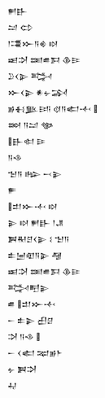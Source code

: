 <div class='block'>
<div class='line'>𒂍𒃲</div>
<div class='line'>𒁺 𒌌</div>
<div class='line'>𒁹𒃮𒁍𒀀𒄯 𒊭</div>
<div class='line'>𒀜𒋫 𒌅𒌑𒁕 𒆠𒄿</div>
<div class='line'>𒊒𒌋𒉌 𒅋</div>
<div class='line'>𒁍𒌋𒉌 𒀭𒉡𒋆</div>
<div class='line'>𒂊𒈬𒆥𒅀 𒋼𒀀𒅗𒋾 </div>
<div class='line'>𒇷 𒀀𒁺 𒀲</div>
<div class='line'>𒃲𒊕 𒄿</div>
<div class='line'>𒀀𒈾</div>
<div class='line'>𒈠𒀀 𒈗 𒁁𒉌</div>
<div class='line'>𒊓</div>
<div class='line'>𒄥𒁍𒋾 𒊭</div>
<div class='line'>𒉌 𒊭 𒂍𒃲 𒁹𒂗</div>
<div class='line'>𒀉𒊑𒆪𒌋𒉌 𒑱 𒈠𒀀</div>
<div class='line'>𒉺𒅁𒊏𒀀𒉌 𒆷</div>
<div class='line'>𒀜𒋫 𒌅𒌑𒁕 𒆠𒄿</div>
<div class='line'>𒅋𒋃𒉌</div>
<div class='line'>𒌑 𒄥𒁍𒋾</div>
<div class='line'>𒀸 𒉺𒉌 𒌷𒆪</div>
<div class='line'>𒋫 𒀀𒈾 </div>
<div class='line'>𒀸 𒌋𒅗 𒉈𒂊𒈨</div>
<div class='line'>𒉡 𒀉𒋫</div>
<div class='line'>𒄷</div>
</div>